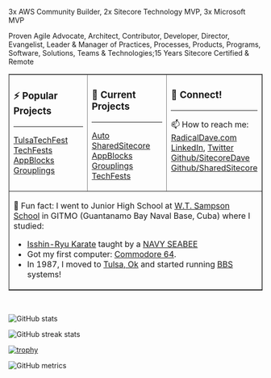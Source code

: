 3x AWS Community Builder, 2x Sitecore Technology MVP, 3x Microsoft MVP

Proven Agile Advocate, Architect, Contributor, Developer, Director, Evangelist, Leader & Manager of Practices, Processes, Products, Programs, Software, Solutions, Teams & Technologies;15 Years Sitecore Certified & Remote
                               
<center>
<table width="100%" border="1"><tr><td valign="top" width="33%">
  
### ⚡ Popular Projects

<hr>

[TulsaTechFest](https://tulsatechfest.com)<br/>
[TechFests](https://techfests.com)<br/>
[AppBlocks](https://appblocks.net)<br/>
[Grouplings](https://grouplings.com)<br/>
  
  </td><td valign="top" width="33%">
  
### 🔭 Current Projects

<hr>

[Auto](https://github.com/radical-dave/auto)<br/>
[SharedSitecore](https://sharedsitecore.com)<br/>
[AppBlocks](https://appblocks.net)<br/>
[Grouplings](https://grouplings.com)<br/>
[TechFests](https://techfests.com)<br/>

  </td><td valign="top" width="33%">
  
### 👯 Connect!
  
<hr>

📫 How to reach me:
[RadicalDave.com](https://radicaldave.com)<br/>
[LinkedIn](https://linkedin.com/in/davidwalker),
[Twitter](https://twitter.com/davidwalker)<br/>
[Github/SitecoreDave](https://github.com/sitecoredave)<br/>
[Github/SharedSitecore](https://github.com/sharedsitecore)<br/>

  </td></tr><tr><td width="100%" colspan="3">
  
  💬 Fun fact: I went to Junior High School at [W.T. Sampson School](https://www.dodea.edu/WTsampsonEHS/about.cfm) in GITMO (Guantanamo Bay Naval Base, Cuba) where I studied:
  
  - [Isshin-Ryu Karate](https://en.wikipedia.org/wiki/Isshin-ryu) taught by a [NAVY SEABEE](https://www.necc.usff.navy.mil/seabees/)
  - Got my first computer: [Commodore 64](https://en.wikipedia.org/wiki/Commodore_64).
  - In 1987, I moved to [Tulsa, Ok](https://en.wikipedia.org/wiki/Tulsa,_Oklahoma) and started running [BBS](https://en.wikipedia.org/wiki/Bulletin_board_system) systems!
  
  </td></tr>
</table>
</center>
<br/>

![GitHub stats](https://github-readme-stats.vercel.app/api?username=radical-dave&show_icons=true&count_private=true)  

![GitHub streak stats](https://github-readme-streak-stats.herokuapp.com/?user=radical-dave)

[![trophy](https://github-profile-trophy.vercel.app/?username=radical-dave)](https://github.com/ryo-ma/github-profile-trophy)

![GitHub metrics](https://metrics.lecoq.io/radical-dave)
